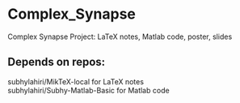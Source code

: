 # Complex_Synapse

Complex Synapse Project: LaTeX notes, Matlab code, poster, slides

## Depends on repos: 

subhylahiri/MikTeX-local for LaTeX notes  
subhylahiri/Subhy-Matlab-Basic for Matlab code